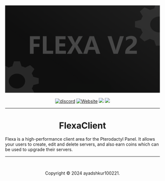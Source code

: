 ![holaclient-plain](https://raw.githubusercontent.com/FlexaCP/core/main/flexa-v2.png)
<p align="center">
  <a href="https://discord.gg/kAjb8MXe8M"><img src="https://img.shields.io/discord/1261363724019699842?color=blue&label=Discord&logo=Flexa&logoColor=blue" alt="discord" /></a>
  <a href="https://flexaoffical.github.io/core/"><img alt="Website" src="https://img.shields.io/website?down_color=lightred&down_message=Offline&label=Website&up_color=blue&up_message=Online&url=https://flexaoffical.github.io/core/"></a>
  <a  href="https://github.com/FlexaOffical"><img src="https://img.shields.io/github/stars/FlexaOffical/Flexa?label=Stars %E2%AD%90" height="20"/></a>
  <img src="https://komarev.com/ghpvc/?username=ayadshkur100221&color=blue">
</p>

---

<h1 align="center">FlexaClient</h1>

Flexa is a high-performance client area for the Pterodactyl Panel. It allows your users to create, edit and delete servers, and also earn coins which can be used to upgrade their servers.

---

<br>
<p align="center">Copyright © 2024 ayadshkur100221.</p>
